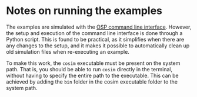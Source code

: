 # Notes on running the examples

The examples are simulated with the [OSP command line interface](https://open-simulation-platform.github.io/cosim). However, the setup and execution of the command line interface is done through a Python script. This is found to be practical, as it simplifies when there are any changes to the setup, and it makes it possible to automatically clean up old simulation files when re-executing an example. 

To make this work, the `cosim` executable must be present on the system path. That is, you should be able to run `cosim` directly in the terminal, without having to specify the entire path to the executable. This can be achieved by adding the `bin` folder in the cosim executable folder to the system path.